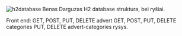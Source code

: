 ![h2database Benas Darguzas](https://github.com/user-attachments/assets/3ccb958c-bd45-4159-9612-3856a5f7de9f)
H2 database struktura, bei ryšiai.

Front end: 
GET, POST, PUT, DELETE advert
GET, POST, PUT, DELETE categories
PUT, DELETE advert-categories rysys.



